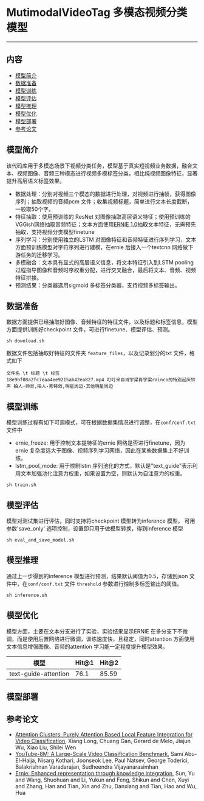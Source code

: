 # MutimodalVideoTag 多模态视频分类模型
---
## 内容
- [模型简介](#模型简介)
- [数据准备](#数据准备)
- [模型训练](#模型训练)
- [模型评估](#模型评估)
- [模型推理](#模型推理)
- [模型优化](#模型优化)
- [模型部署](#模型部署)
- [参考论文](#参考论文)


## 模型简介

该代码库用于多模态场景下视频分类任务，模型基于真实短视频业务数据，融合文本、视频图像、音频三种模态进行视频多模标签分类，相比纯视频图像特征，显著提升高层语义标签效果。

- 数据处理：分别对视频三个模态的数据进行处理，对视频进行抽帧，获得图像序列；抽取视频的音频pcm 文件；收集视频标题，简单进行文本长度截断，一般取50个字。
- 特征抽取：使用预训练的 ResNet 对图像抽取高层语义特征；使用预训练的VGGish网络抽取音频特征；文本方面使用[ERNIE 1.0](https://github.com/PaddlePaddle/ERNIE)抽取文本特征，无需预先抽取，支持视频分类模型finetune
- 序列学习：分别使用独立的LSTM 对图像特征和音频特征进行序列学习，文本方面预训练模型对字符序列进行建模，在ernie 后接入一个textcnn 网络做下游任务的迁移学习。
- 多模融合：文本具有显式的高层语义信息，将文本特征引入到LSTM pooling 过程指导图像和音频时序权重分配，进行交叉融合，最后将文本、音频、视频特征拼接。
- 预测结果：分类器选用sigmoid 多标签分类器，支持视频多标签输出。

## 数据准备
数据方面提供已经抽取好图像、音频特征的特征文件，以及标题和标签信息，模型方面提供训练好checkpoint 文件，可进行finetune、模型评估、预测。
```
sh download.sh
```
数据文件包括抽取好特征的文件夹 `feature_files`，以及记录划分的txt 文件，格式如下
```
文件名 \t 标题 \t 标签
18e9bf08a2fc7eaa4ee9215ab42ea827.mp4 叮叮来自肖宇梁肖宇梁rainco的特别起床铃声 拍人-帅哥,拍人-秀特效,明星周边-其他明星周边
```

##  模型训练
模型训练过程有如下可调模式，可在根据数据集情况进行调整，在`conf/conf.txt` 文件中
- ernie_freeze: 用于控制文本提特征的ernie 网络是否进行finetune，因为ernie 复杂度远大于图像、视频序列学习网络，因此在某些数据集上不好训练。
- lstm_pool_mode: 用于控制lstm 序列池化的方式，默认是"text_guide"表示利用文本加强池化注意力权重，如果设置为空，则默认为自注意力的权重。

```
sh train.sh 
```
##  模型评估
模型对测试集进行评估，同时支持将checkpoint 模型转为inference 模型， 可用参数'save_only' 选项控制，设置即只用于做模型转换，得到inference 模型
```
sh eval_and_save_model.sh
```
##  模型推理
通过上一步得到的inference 模型进行预测，结果默认阈值为0.5，存储到json 文件中，在`conf/conf.txt` 文件 `threshold` 参数进行控制多标签输出的阈值。
```
sh inference.sh
```
## 模型优化
模型方面，主要在文本分支进行了实验，实验结果显示ERNIE 在多分支下不微调，而是使用后置网络进行微调，训练速度快，且稳定，同时attention 方面使用文本信息增强图像、音频的attention 学习能一定程度提升模型效果。

| 模型                                                         | Hit@1 | Hit@2 |
| ------------------------------------------------------------ | ----- | ----- |
| text-guide-attention                                         | 76.1 | 85.59 |

## 模型部署




## 参考论文
- [Attention Clusters: Purely Attention Based Local Feature Integration for Video Classification](https://arxiv.org/abs/1711.09550), Xiang Long, Chuang Gan, Gerard de Melo, Jiajun Wu, Xiao Liu, Shilei Wen
- [YouTube-8M: A Large-Scale Video Classification Benchmark](https://arxiv.org/abs/1609.08675), Sami Abu-El-Haija, Nisarg Kothari, Joonseok Lee, Paul Natsev, George Toderici, Balakrishnan Varadarajan, Sudheendra Vijayanarasimhan
- [Ernie: Enhanced representation through knowledge integration](https://arxiv.org/abs/1904.09223), Sun, Yu and Wang, Shuohuan and Li, Yukun and Feng, Shikun and Chen, Xuyi and Zhang, Han and Tian, Xin and Zhu, Danxiang and Tian, Hao and Wu, Hua